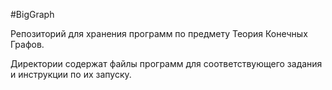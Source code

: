 #BigGraph

Репозиторий для хранения программ по предмету Теория Конечных Графов.

Директории содержат файлы программ для соответствующего задания и инструкции по их запуску.